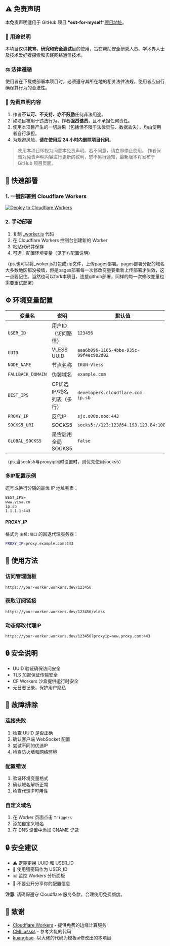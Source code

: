 ## ⚠️ 免责声明

本免责声明适用于 GitHub 项目 **“edt-for-myself”**[项目地址](https://github.com/231128ikun/edt-for-myself)。

### 📖 用途说明

本项目仅供**教育、研究和安全测试**目的使用，旨在帮助安全研究人员、学术界人士及技术爱好者探索和实践网络通信技术。

### ⚖️ 法律遵循

使用者在下载或部署本项目时，必须遵守其所在地的相关法律法规。使用者应自行确保其行为的合法性。

### 📄 免责声明内容

1. 作者**不认可、不支持、亦不鼓励**任何非法用途。
2. 如项目被用于违法行为，作者**强烈谴责**，且不承担任何责任。
3. 使用本项目产生的一切后果（包括但不限于法律责任、数据丢失），均由使用者自行承担。
4. 为规避风险，**请在使用后 24 小时内删除项目代码**。

> 使用本项目即视为同意本免责声明。若不同意，请立即停止使用。
> 作者保留对免责声明内容进行更新的权利，恕不另行通知，最新版本将发布于 GitHub 项目页面。


## 🚀 快速部署

### 1. 一键部署到 Cloudflare Workers

[![Deploy to Cloudflare Workers](https://deploy.workers.cloudflare.com/button)](https://deploy.workers.cloudflare.com/?url=https://github.com/231128ikun/edt-for-myself)

### 2. 手动部署

1. 复制 [_worker.js](https://github.com/231128ikun/edt-for-myself/blob/main/_worker.js) 代码
2. 在 Cloudflare Workers 控制台创建新的 Worker
3. 粘贴代码并保存
4. 可选：配置环境变量（见下方配置说明）

（ps.也可以将_woker.js打包成zip文件，上传pages部署。pages部署分配的域名大多数地区都没被墙，但是pages部署每一次修改变量要重新上传部署才生效，这一点要记住。当然也可以fork本项目，连接github部署，同样的每一次修改变量也需要重试部署）

## ⚙️ 环境变量配置

| 变量名 | 说明 | 默认值 | 示例 |
|--------|------|--------|------|
| `USER_ID` | 用户ID（访问路径） | `123456` | `abc123` |
| `UUID` | VLESS UUID | `aaa6b096-1165-4bbe-935c-99f4ec902d02` | `自定义UUID` |
| `NODE_NAME` | 节点名称 | `IKUN-Vless` | `我的节点` |
| `FALLBACK_DOMAIN` | 伪装域名 | `example.com` | `google.com` |
| `BEST_IPS` | CF优选IP/域名列表（多行） | `developers.cloudflare.com`<br>`ip.sb` | 多行IP或域名 |
| `PROXY_IP` | 反代IP | `sjc.o00o.ooo:443` | `proxy.com:443` |
| `SOCKS5_URI` | SOCKS5 | `socks5://123:123@54.193.123.84:1080` | `socks5://user:pass@host:port` |
| `GLOBAL_SOCKS5` | 是否启用全局SOCKS5 | `false` | `true` / `false` |

（ps.当socks5与proxyip同时设置时，则优先使用socks5）

### 多IP配置示例

逗号或换行分隔的最优 IP 地址列表：

```
BEST_IPS=
www.visa.cn
ip.sb
1.1.1.1:443
```

#### PROXY_IP
格式为 `主机:端口` 的回退代理服务器：

```bash
PROXY_IP=proxy.example.com:443
```

## 📖 使用方法

### 访问管理面板
```
https://your-worker.workers.dev/123456
```

### 获取订阅链接
```
https://your-worker.workers.dev/123456/vless
```

### 动态修改代理IP
```
https://your-worker.workers.dev/123456?proxyip=new.proxy.com:443
```

## 🔒 安全说明

- UUID 验证确保访问安全
- TLS 加密保证传输安全
- CF Workers 沙盒提供运行时安全
- 无日志记录，保护用户隐私

## 🐛 故障排除

### 连接失败
1. 检查 UUID 是否正确
2. 确认客户端 WebSocket 配置
3. 尝试不同的优选IP
4. 检查防火墙和网络环境

### 配置错误
1. 验证环境变量格式
2. 确认域名解析正常
3. 检查代理IP可用性

### 自定义域名

1. 在 Worker 页面点击 `Triggers`
2. 添加自定义域名
3. 在 DNS 设置中添加 CNAME 记录

## 🔒 安全建议

- ⚠️ 定期更换 UUID 和 USER_ID
- 🔑 使用强密码作为 USER_ID
- 📊 监控 Workers 分析面板
- 🚫 不要公开分享你的配置信息

**注意**: 请确保遵守 Cloudflare 服务条款，合理使用免费额度。

## 🙏 致谢

- [Cloudflare Workers](https://workers.cloudflare.com/) - 提供免费的边缘计算服务
- [CMLiussss](https://github.com/cmliu/edgetunnel) - 参考大佬的代码
- [kuangbao](https://github.com/Meibidi/kuangbao)- 以大佬的代码为模板ai修改出的本项目
